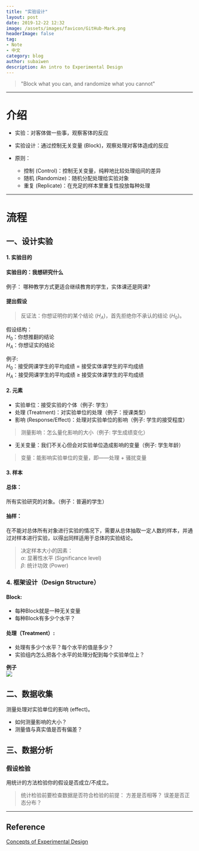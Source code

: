 ```yaml
---
title: "实验设计"
layout: post
date: 2019-12-22 12:32
image: /assets/images/favicon/GitHub-Mark.png
headerImage: false
tag:
- Note
- 中文
category: blog
author: subaiwen
description: An intro to Experimental Design
---
```


> "Block what you can, and randomize what you cannot"

---
# 介绍
- 实验：对客体做一些事，观察客体的反应

- 实验设计：通过控制无关变量 (Block)，观察处理对客体造成的反应

- 原则：  
	- 控制 (Control)：控制无关变量，纯粹地比较处理组间的差异  
	- 随机 (Randomize)：随机分配处理给实验对象  
	- 重复 (Replicate)：在充足的样本里重复性投放每种处理  

---
# 流程
## 一、设计实验
#### 1. 实验目的
#### 实验目的：我想研究什么  
例子：
哪种教学方式更适合继续教育的学生，实体课还是网课?  

#### 提出假设  
> 反证法：你想证明你的某个结论 ($H_A$)，首先拒绝你不承认的结论 ($H_0$)。

假设结构：  
$H_0$：你想推翻的结论  
$H_A$：你想证实的结论  

例子:  
$H_0$：接受网课学生的平均成绩 = 接受实体课学生的平均成绩  
$H_A$：接受网课学生的平均成绩 $\ge$ 接受实体课学生的平均成绩  

#### 2. 元素
- 实验单位：接受实验的个体（例子: 学生）  
- 处理 (Treatment)：对实验单位的处理（例子：授课类型）  
- 影响 (Response/Effect)：处理对实验单位的影响（例子: 学生的接受程度）  
> 测量影响：怎么量化影响的大小（例子: 学生成绩变化）

- 无关变量：我们不关心但会对实验单位造成影响的变量（例子: 学生年龄）
> 变量：能影响实验单位的变量，即——处理 + 骚扰变量

#### 3. 样本
#### 总体：  
所有实验研究的对象。（例子：普遍的学生）  
#### 抽样：  
在不能对总体所有对象进行实验的情况下，需要从总体抽取一定人数的样本，并通过对样本进行实验，以得出同样适用于总体的实验结论。
> 决定样本大小的因素：  
> 	$\alpha$: 显著性水平 (Significance level)  
> 	$\beta$: 统计功效 (Power)  

### 4. 框架设计（Design Structure）
#### Block: 
* 每种Block就是一种无关变量
* 每种Block有多少个水平？  

#### 处理（Treatment）:  
* 处理有多少个水平？每个水平的值是多少？
* 实验组内怎么把各个水平的处理分配到每个实验单位上？  

**例子**  
![](https://tva1.sinaimg.cn/large/006tNbRwgy1gajhdh8gyqj31c00ec415.jpg)

## 二、数据收集
测量处理对实验单位的影响 (effect)。
* 如何测量影响的大小？
* 测量值与真实值是否有偏差？

## 三、数据分析
### 假设检验
用统计的方法检验你的假设是否成立/不成立。
> 统计检验前要检查数据是否符合检验的前提：
> 方差是否相等？
> 误差是否正态分布？

---
## Reference
[Concepts of Experimental Design](http://support.sas.com/resources/papers/sixsigma1.pdf)

